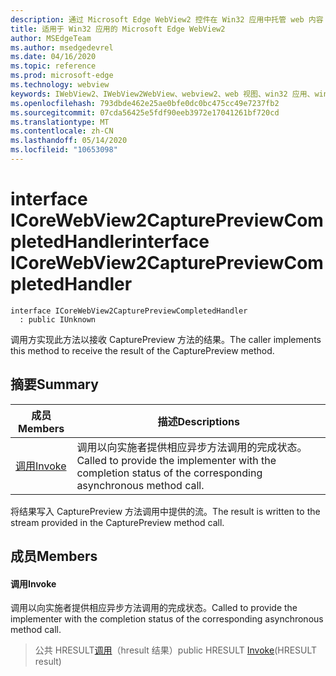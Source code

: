 ```yaml
---
description: 通过 Microsoft Edge WebView2 控件在 Win32 应用中托管 web 内容
title: 适用于 Win32 应用的 Microsoft Edge WebView2
author: MSEdgeTeam
ms.author: msedgedevrel
ms.date: 04/16/2020
ms.topic: reference
ms.prod: microsoft-edge
ms.technology: webview
keywords: IWebView2、IWebView2WebView、webview2、web 视图、win32 应用、win32、edge、ICoreWebView2、ICoreWebView2Controller、浏览器控件、边缘 html
ms.openlocfilehash: 793dbde462e25ae0bfe0dc0bc475cc49e7237fb2
ms.sourcegitcommit: 07cda56425e5fdf90eeb3972e17041261bf720cd
ms.translationtype: MT
ms.contentlocale: zh-CN
ms.lasthandoff: 05/14/2020
ms.locfileid: "10653098"
---
```

# <span data-ttu-id="9f26c-104">interface ICoreWebView2CapturePreviewCompletedHandler</span><span class="sxs-lookup"><span data-stu-id="9f26c-104">interface ICoreWebView2CapturePreviewCompletedHandler</span></span> 

```
interface ICoreWebView2CapturePreviewCompletedHandler
  : public IUnknown
```

<span data-ttu-id="9f26c-105">调用方实现此方法以接收 CapturePreview 方法的结果。</span><span class="sxs-lookup"><span data-stu-id="9f26c-105">The caller implements this method to receive the result of the CapturePreview method.</span></span>

## <span data-ttu-id="9f26c-106">摘要</span><span class="sxs-lookup"><span data-stu-id="9f26c-106">Summary</span></span>

 <span data-ttu-id="9f26c-107">成员</span><span class="sxs-lookup"><span data-stu-id="9f26c-107">Members</span></span>                        | <span data-ttu-id="9f26c-108">描述</span><span class="sxs-lookup"><span data-stu-id="9f26c-108">Descriptions</span></span>
--------------------------------|---------------------------------------------
[<span data-ttu-id="9f26c-109">调用</span><span class="sxs-lookup"><span data-stu-id="9f26c-109">Invoke</span></span>](#invoke) | <span data-ttu-id="9f26c-110">调用以向实施者提供相应异步方法调用的完成状态。</span><span class="sxs-lookup"><span data-stu-id="9f26c-110">Called to provide the implementer with the completion status of the corresponding asynchronous method call.</span></span>

<span data-ttu-id="9f26c-111">将结果写入 CapturePreview 方法调用中提供的流。</span><span class="sxs-lookup"><span data-stu-id="9f26c-111">The result is written to the stream provided in the CapturePreview method call.</span></span>

## <span data-ttu-id="9f26c-112">成员</span><span class="sxs-lookup"><span data-stu-id="9f26c-112">Members</span></span>

#### <span data-ttu-id="9f26c-113">调用</span><span class="sxs-lookup"><span data-stu-id="9f26c-113">Invoke</span></span> 

<span data-ttu-id="9f26c-114">调用以向实施者提供相应异步方法调用的完成状态。</span><span class="sxs-lookup"><span data-stu-id="9f26c-114">Called to provide the implementer with the completion status of the corresponding asynchronous method call.</span></span>

> <span data-ttu-id="9f26c-115">公共 HRESULT[调用](#invoke)（hresult 结果）</span><span class="sxs-lookup"><span data-stu-id="9f26c-115">public HRESULT [Invoke](#invoke)(HRESULT result)</span></span>

